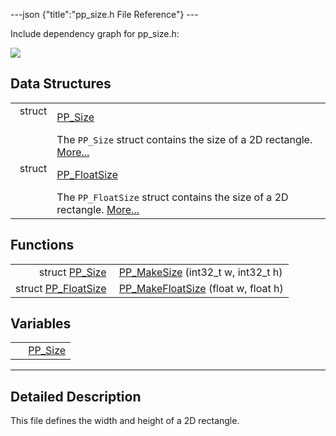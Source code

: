 ---json {"title":"pp\_size.h File Reference"} ---

Include dependency graph for pp\_size.h:

![](/docs/native-client/pepper_beta/c/pp__size_8h__incl.png)

Data Structures
---------------

<table><tbody><tr class="odd"><td style="text-align: right;">struct  </td><td><a href="/docs/native-client/pepper_beta/c/struct_p_p___size/" class="el">PP_Size</a></td></tr><tr class="even"><td style="text-align: right;"> </td><td>The <code>PP_Size</code> struct contains the size of a 2D rectangle. <a href="/docs/native-client/pepper_beta/c/struct_p_p___size#details">More...</a><br />
</td></tr><tr class="odd"><td style="text-align: right;">struct  </td><td><a href="/docs/native-client/pepper_beta/c/struct_p_p___float_size/" class="el">PP_FloatSize</a></td></tr><tr class="even"><td style="text-align: right;"> </td><td>The <code>PP_FloatSize</code> struct contains the size of a 2D rectangle. <a href="/docs/native-client/pepper_beta/c/struct_p_p___float_size#details">More...</a><br />
</td></tr></tbody></table>

Functions
---------

<table><tbody><tr class="odd"><td style="text-align: right;">struct <a href="/docs/native-client/pepper_beta/c/struct_p_p___size/" class="el">PP_Size</a> </td><td><a href="/docs/native-client/pepper_beta/c/group___functions#ga35a97e64d18402d8feff46722b98beb0" class="el">PP_MakeSize</a> (int32_t w, int32_t h)</td></tr><tr class="even"><td style="text-align: right;">struct <a href="/docs/native-client/pepper_beta/c/struct_p_p___float_size/" class="el">PP_FloatSize</a> </td><td><a href="/docs/native-client/pepper_beta/c/group___functions#gaa45701f5b00be4d57637165ae9382251" class="el">PP_MakeFloatSize</a> (float w, float h)</td></tr></tbody></table>

Variables
---------

<table><tbody><tr class="odd"><td style="text-align: right;"> </td><td><a href="/docs/native-client/pepper_beta/c/group___structs#gafd4a54f9a36c0825eef612e150b50421" class="el">PP_Size</a></td></tr></tbody></table>

------------------------------------------------------------------------

<span id="details" class="anchor" style="margin: 0;"></span>

Detailed Description
--------------------

This file defines the width and height of a 2D rectangle.
